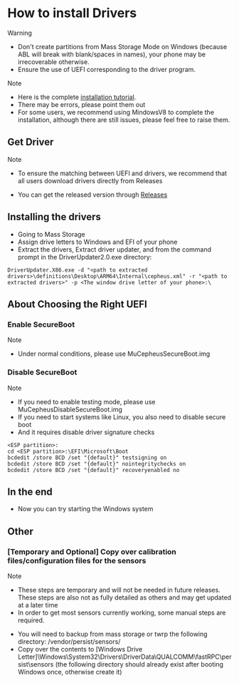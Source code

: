 # How to install Drivers

> [!WARNING]
> - Don't create partitions from Mass Storage Mode on Windows (because ABL will break with blank/spaces in names), your phone may be irrecoverable otherwise.
> - Ensure the use of UEFI corresponding to the driver program.

> [!NOTE]
> - Here is the complete [installation tutorial](https://github.com/qaz6750/Port-Windows-11-XiaoMi-9).
> - There may be errors, please point them out
> - For some users, we recommend using MindowsV8 to complete the installation, although there are still issues, please feel free to raise them.

## Get Driver
> [!NOTE]
> - To ensure the matching between UEFI and drivers, we recommend that all users download drivers directly from Releases

* You can get the released version through [Releases](https://github.com/qaz6750/XiaoMi9-Drivers/releases) 

## Installing the drivers
* Going to Mass Storage
* Assign drive letters to Windows and EFI of your phone
* Extract the drivers, Extract driver updater, and from the command prompt in the DriverUpdater2.0.exe directory:

```
DriverUpdater.X86.exe -d "<path to extracted drivers>\definitions\Desktop\ARM64\Internal\cepheus.xml" -r "<path to extracted drivers>" -p <The window drive letter of your phone>:\
```
## About Choosing the Right UEFI
### Enable SecureBoot
> [!NOTE]
> - Under normal conditions, please use MuCepheusSecureBoot.img
### Disable SecureBoot
> [!NOTE]
> - If you need to enable testing mode, please use MuCepheusDisableSecureBoot.img
> - If you need to start systems like Linux, you also need to disable secure boot
> - And it requires disable driver signature checks
```
<ESP partition>:
cd <ESP partition>:\EFI\Microsoft\Boot
bcdedit /store BCD /set "{default}" testsigning on
bcdedit /store BCD /set "{default}" nointegritychecks on
bcdedit /store BCD /set "{default}" recoveryenabled no
```
## In the end
* Now you can try starting the Windows system

## Other
### [Temporary and Optional] Copy over calibration files/configuration files for the sensors
> [!NOTE]
> - These steps are temporary and will not be needed in future releases. These steps are also not as fully detailed as others and may get updated at a later time
> - In order to get most sensors currently working, some manual steps are required.
* You will need to backup from mass storage or twrp the following directory: /vendor/persist/sensors/
* Copy over the contents to [Windows Drive Letter]\Windows\System32\Drivers\DriverData\QUALCOMM\fastRPC\persist\sensors (the following directory should already exist after booting Windows once, otherwise create it)
